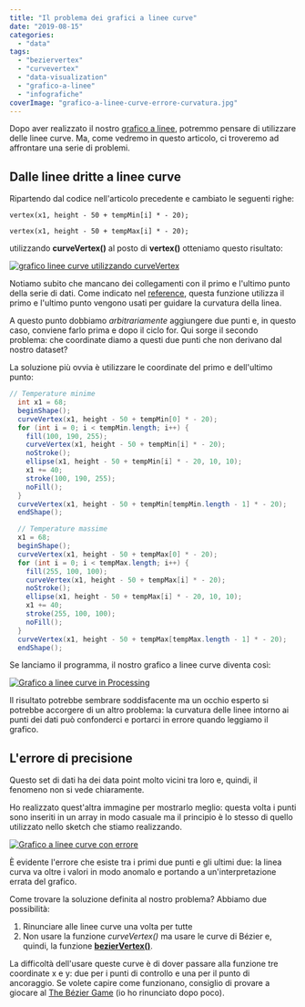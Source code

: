 ```yaml
---
title: "Il problema dei grafici a linee curve"
date: "2019-08-15"
categories: 
  - "data"
tags: 
  - "beziervertex"
  - "curvevertex"
  - "data-visualization"
  - "grafico-a-linee"
  - "infografiche"
coverImage: "grafico-a-linee-curve-errore-curvatura.jpg"
---
```


Dopo aver realizzato il nostro [grafico a linee](https://blog.federicopepe.com/2018/05/grafico-a-linee/), potremmo pensare di utilizzare delle linee curve. Ma, come vedremo in questo articolo, ci troveremo ad affrontare una serie di problemi.

## Dalle linee dritte a linee curve

Ripartendo dal codice nell'articolo precedente e cambiato le seguenti righe:

```
vertex(x1, height - 50 + tempMin[i] * - 20);
```

```
vertex(x1, height - 50 + tempMax[i] * - 20);
```

utilizzando **curveVertex()** al posto di **vertex()** otteniamo questo risultato:

[![grafico linee curve utilizzando curveVertex](images/grafici-a-barre-curveVertex-988x1024.jpg)](https://blog.federicopepe.com/wp-content/uploads/2019/08/grafici-a-barre-curveVertex.jpg)

Notiamo subito che mancano dei collegamenti con il primo e l'ultimo punto della serie di dati. Come indicato nel [reference](https://www.processing.org/reference/curveVertex_.html), questa funzione utilizza il primo e l'ultimo punto vengono usati per guidare la curvatura della linea.

A questo punto dobbiamo _arbitrariamente_ aggiungere due punti e, in questo caso, conviene farlo prima e dopo il ciclo for. Qui sorge il secondo problema: che coordinate diamo a questi due punti che non derivano dal nostro dataset?

La soluzione più ovvia è utilizzare le coordinate del primo e dell'ultimo punto:

```java
// Temperature minime
  int x1 = 68;
  beginShape();
  curveVertex(x1, height - 50 + tempMin[0] * - 20); 
  for (int i = 0; i < tempMin.length; i++) {
    fill(100, 190, 255);
    curveVertex(x1, height - 50 + tempMin[i] * - 20);
    noStroke();
    ellipse(x1, height - 50 + tempMin[i] * - 20, 10, 10);
    x1 += 40;
    stroke(100, 190, 255);
    noFill();
  }
  curveVertex(x1, height - 50 + tempMin[tempMin.length - 1] * - 20); 
  endShape();

  // Temperature massime
  x1 = 68;
  beginShape();
  curveVertex(x1, height - 50 + tempMax[0] * - 20); 
  for (int i = 0; i < tempMax.length; i++) {
    fill(255, 100, 100);
    curveVertex(x1, height - 50 + tempMax[i] * - 20);
    noStroke();
    ellipse(x1, height - 50 + tempMax[i] * - 20, 10, 10);
    x1 += 40;
    stroke(255, 100, 100);
    noFill();
  }
  curveVertex(x1, height - 50 + tempMax[tempMax.length - 1] * - 20); 
  endShape();
```

Se lanciamo il programma, il nostro grafico a linee curve diventa così:

[![Grafico a linee curve in Processing](images/grafici-a-linee-curve-Processing-988x1024.jpg)](https://blog.federicopepe.com/wp-content/uploads/2019/08/grafici-a-linee-curve-Processing.jpg)

Il risultato potrebbe sembrare soddisfacente ma un occhio esperto si potrebbe accorgere di un altro problema: la curvatura delle linee intorno ai punti dei dati può confonderci e portarci in errore quando leggiamo il grafico.

## L'errore di precisione

Questo set di dati ha dei data point molto vicini tra loro e, quindi, il fenomeno non si vede chiaramente.

Ho realizzato quest'altra immagine per mostrarlo meglio: questa volta i punti sono inseriti in un array in modo casuale ma il principio è lo stesso di quello utilizzato nello sketch che stiamo realizzando.

[![Grafico a linee curve con errore](images/grafico-a-linee-curve-errore-curvatura-988x1024.jpg)](https://blog.federicopepe.com/wp-content/uploads/2019/08/grafico-a-linee-curve-errore-curvatura.jpg)

È evidente l'errore che esiste tra i primi due punti e gli ultimi due: la linea curva va oltre i valori in modo anomalo e portando a un'interpretazione errata del grafico.

Come trovare la soluzione definita al nostro problema? Abbiamo due possibilità:

1. Rinunciare alle linee curve una volta per tutte
2. Non usare la funzione _curveVertex()_ ma usare le curve di Bézier e, quindi, la funzione **[bezierVertex()](https://processing.org/reference/bezierVertex_.html)**.

La difficoltà dell'usare queste curve è di dover passare alla funzione tre coordinate x e y: due per i punti di controllo e una per il punto di ancoraggio. Se volete capire come funzionano, consiglio di provare a giocare al [The Bézier Game](https://bezier.method.ac) (io ho rinunciato dopo poco).
